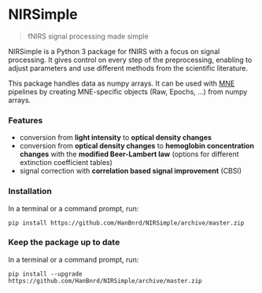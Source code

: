 # NIRSimple

> fNIRS signal processing made simple

NIRSimple is a Python 3 package for fNIRS with a focus on signal processing. It gives control on every step of the preprocessing, enabling to adjust parameters and use different methods from the scientific literature.

This package handles data as numpy arrays. It can be used with [MNE](https://mne.tools/stable/index.html) pipelines by creating MNE-specific objects (Raw, Epochs, ...) from numpy arrays.


### Features

- conversion from **light intensity** to **optical density changes**
- conversion from **optical density changes** to **hemoglobin concentration changes** with the **modified Beer-Lambert law** (options for different extinction coefficient tables)
- signal correction with **correlation based signal improvement** (CBSI)


### Installation

In a terminal or a command prompt, run:

```
pip install https://github.com/HanBnrd/NIRSimple/archive/master.zip
```


### Keep the package up to date

In a terminal or a command prompt, run:

```
pip install --upgrade https://github.com/HanBnrd/NIRSimple/archive/master.zip
```
